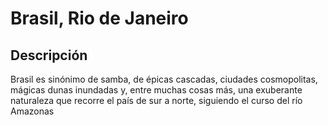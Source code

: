 # Brasil, Rio de Janeiro

## Descripción
Brasil es sinónimo de samba, de épicas cascadas, ciudades cosmopolitas, mágicas dunas inundadas y, entre muchas cosas más, una exuberante naturaleza que recorre el país de sur a norte, siguiendo el curso del río Amazonas

